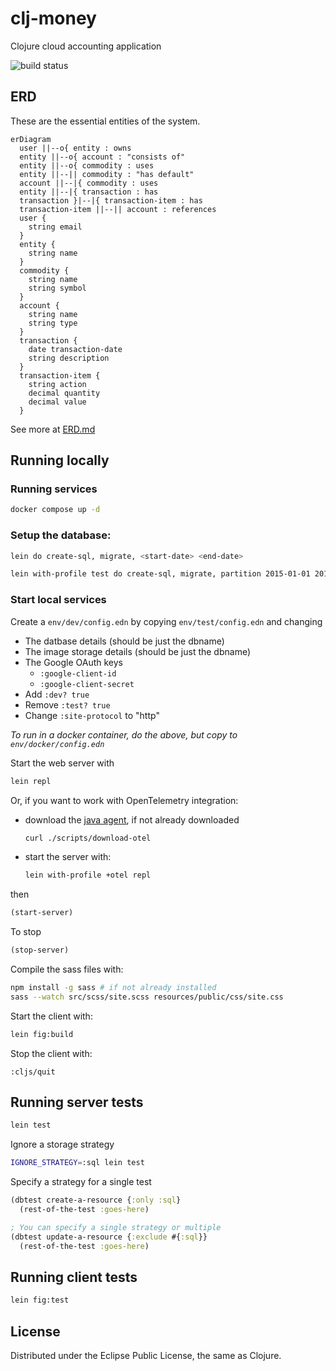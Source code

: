# clj-money
Clojure cloud accounting application

![build status](https://github.com/dgknght/clj-money/actions/workflows/clojure.yml/badge.svg)

## ERD
These are the essential entities of the system.
```mermaid
erDiagram
  user ||--o{ entity : owns
  entity ||--o{ account : "consists of"
  entity ||--o{ commodity : uses
  entity ||--|| commodity : "has default"
  account ||--|{ commodity : uses
  entity ||--|{ transaction : has
  transaction }|--|{ transaction-item : has
  transaction-item ||--|| account : references
  user {
    string email
  }
  entity {
    string name
  }
  commodity {
    string name
    string symbol
  }
  account {
    string name
    string type
  }
  transaction {
    date transaction-date
    string description
  }
  transaction-item {
    string action
    decimal quantity
    decimal value
  }
```
See more at [ERD.md](ERD.md)

## Running locally

### Running services
```bash
docker compose up -d
```

### Setup the database:
```bash
lein do create-sql, migrate, <start-date> <end-date>

lein with-profile test do create-sql, migrate, partition 2015-01-01 2017-12-31
```

### Start local services
Create a `env/dev/config.edn` by copying `env/test/config.edn` and changing
- The datbase details (should be just the dbname)
- The image storage details (should be just the dbname)
- The Google OAuth keys
  - `:google-client-id`
  - `:google-client-secret`
- Add `:dev? true`
- Remove `:test? true`
- Change `:site-protocol` to "http"

*To run in a docker container, do the above, but copy to `env/docker/config.edn`*

Start the web server with
```bash
lein repl
```
Or, if you want to work with OpenTelemetry integration:
  - download the [java agent](https://github.com/open-telemetry/opentelemetry-java-instrumentation/releases/latest/download/opentelemetry-javaagent.jar), if not already downloaded
    ```bash
    curl ./scripts/download-otel
    ```
  - start the server with:
    ```bash
    lein with-profile +otel repl
    ```
then
```clojure
(start-server)
```
To stop
```clojure
(stop-server)

```
Compile the sass files with:
```bash
npm install -g sass # if not already installed
sass --watch src/scss/site.scss resources/public/css/site.css
```
Start the client with:
```bash
lein fig:build
```
Stop the client with:
```
:cljs/quit
```

## Running server tests
```bash
lein test
```

Ignore a storage strategy
```bash
IGNORE_STRATEGY=:sql lein test
```

Specify a strategy for a single test
```clojure
(dbtest create-a-resource {:only :sql}
  (rest-of-the-test :goes-here)

; You can specify a single strategy or multiple
(dbtest update-a-resource {:exclude #{:sql}}
  (rest-of-the-test :goes-here)
```

## Running client tests
```bash
lein fig:test
```

## License
Distributed under the Eclipse Public License, the same as Clojure.
